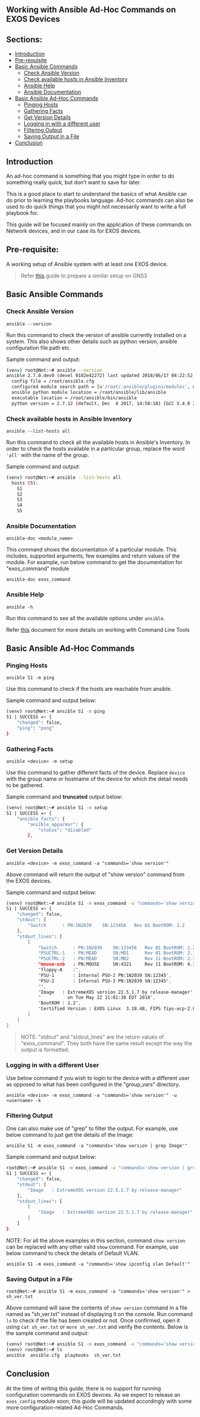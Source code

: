 ## Working with Ansible Ad-Hoc Commands on EXOS Devices

## Sections:

* [Introduction](#introduction)
* [Pre-requisite](#pre-requisite)
* [Basic Ansible Commands](#basic-ansible-commands)
	- [Check Ansible Version](#check-ansible-version)
	- [Check available hosts in Ansible Inventory](#check-available-hosts-in-ansible-inventory)
	- [Ansible Help](#ansible-help)
	- [Ansible Documentation](#ansible-documentation)
* [Basic Ansible Ad-Hoc Commands](#basic-ansible-ad-hoc-commands)
	- [Pinging Hosts](#pinging-hosts)
	- [Gathering Facts](#gathering-facts)
	- [Get Version Details](#get-version-details)
  	- [Logging in with a different user](#logging-in-with-a-different-user)
  	- [Filtering Output](#filtering-output)
  	- [Saving Output in a File](#saving-output-in-a-file)
* [Conclusion](#conclusion)

## Introduction

An ad-hoc command is something that you might type in order to do something really quick, but don’t want to save for later.

This is a good place to start to understand the basics of what Ansible can do prior to learning the playbooks language. Ad-hoc commands can also be used to do quick things that you might not necessarily want to write a full playbook for.

This guide will be focused mainly on the application of these commands on Network devices, and in our case its for EXOS devices.

## Pre-requisite:

A working setup of Ansible system with at least one EXOS device.

> Refer [this](https://github.com/extremenetworks/ansible-extreme/blob/master/GettingStartedwithAnsibleusingGNS3.md) guide to prepare a similar setup on GNS3

## Basic Ansible Commands

### Check Ansible Version

```ansible --version```

Run this command to check the version of ansible currently installed on a system. This also shows other details such as python version, ansible configuration file path etc.

Sample command and output:

```sh
(venv) root@Net:~# ansible --version
ansible 2.7.0.dev0 (devel 0102e42272) last updated 2018/06/17 04:22:52 (GMT +000)
  config file = /root/ansible.cfg
  configured module search path = [u'/root/.ansible/plugins/modules', u'/usr/share/ansible/plugins/modules']
  ansible python module location = /root/ansible/lib/ansible
  executable location = /root/ansible/bin/ansible
  python version = 2.7.12 (default, Dec  4 2017, 14:50:18) [GCC 5.4.0 20160609]
```  
### Check available hosts in Ansible Inventory

```ansible --list-hosts all```

Run this command to check all the available hosts in Ansible's Inventory. In order to check the hosts available in a particular group, replace the word ``'all'`` with the name of the group.

Sample command and output:

```sh
(venv) root@Net:~# ansible --list-hosts all
  hosts (5):
    S1
    S2
    S3
    S4
    S5
```
### Ansible Documentation

```ansible-doc <module_name>```

This command shows the documentation of a particular module. This includes, supported arguments, few examples and return values of the module. For example, run below command to get the documentation for "exos_command" module

```ansible-doc exos_command```

### Ansible Help

```ansible -h```

Run this command to see all the available options under ```ansible```.

Refer [this](https://docs.ansible.com/ansible/latest/user_guide/command_line_tools.html) document for more details on working with Command Line Tools

## Basic Ansible Ad-Hoc Commands

### Pinging Hosts

```ansible S1 -m ping```

Use this command to check if the hosts are reachable from ansible.

Sample command and output below:

```sh
(venv) root@Net:~# ansible S1 -m ping
S1 | SUCCESS => {
    "changed": false,
    "ping": "pong"
}
```

### Gathering Facts

```ansible <device> -m setup```

Use this command to gather different facts of the device. Replace ```device``` with the group name or hostname of the device for which the detail needs to be gathered.

Sample command and **truncated** output below:

```sh
(venv) root@Net:~# ansible S1 -m setup
S1 | SUCCESS => {
    "ansible_facts": {
        "ansible_apparmor": {
            "status": "disabled"
        },
```
### Get Version Details

```ansible <device> -m exos_command -a "commands='show version'"```

Above command will return the output of "show version" command from the EXOS devices.

Sample command and output below:

```sh
(venv) root@Net:~# ansible S1 -m exos_command -a "commands='show version'"
S1 | SUCCESS => {
    "changed": false,
    "stdout": [
        "Switch      : PN:1N2039    SN:123456   Rev 01 BootROM: 1.2        IMG: 22.5.1.7  \nPSUCTRL-1   : PN:MEAD      SN:MD1      Rev 01 BootROM: 2.1       \nPSUCTRL-2   : PN:MEAD      SN:MD2      Rev 11 BootROM: 2.3       \nmouse-usb   : PN:MOUSE     SN:4321     Rev 11 BootROM: 4.3       \nfloppy-A    :\nPSU-1       : Internal PSU-2 PN:1N2039 SN:12345\nPSU-2       : Internal PSU-3 PN:1N2039 SN:12345\n\nImage   : ExtremeXOS version 22.5.1.7 by release-manager\n          on Tue May 22 11:01:38 EDT 2018\nBootROM : 1.2\nCertified Version : EXOS Linux  3.18.48, FIPS fips-ecp-2.0.16"
    ],
    "stdout_lines": [
        [
            "Switch      : PN:1N2039    SN:123456   Rev 01 BootROM: 1.2        IMG: 22.5.1.7  ",
            "PSUCTRL-1   : PN:MEAD      SN:MD1      Rev 01 BootROM: 2.1       ",
            "PSUCTRL-2   : PN:MEAD      SN:MD2      Rev 11 BootROM: 2.3       ",
            "mouse-usb   : PN:MOUSE     SN:4321     Rev 11 BootROM: 4.3       ",
            "floppy-A    :",
            "PSU-1       : Internal PSU-2 PN:1N2039 SN:12345",
            "PSU-2       : Internal PSU-3 PN:1N2039 SN:12345",
            "",
            "Image   : ExtremeXOS version 22.5.1.7 by release-manager",
            "          on Tue May 22 11:01:38 EDT 2018",
            "BootROM : 1.2",
            "Certified Version : EXOS Linux  3.18.48, FIPS fips-ecp-2.0.16"
        ]
    ]
}
```
> NOTE: "stdout" and "stdout_lines" are the return values of "exos_command". They both have the same result except the way the output is formatted.

### Logging in with a different User

Use below command if you wish to login to the device with a different user as opposed to what has been configured in the "group_vars" directory.

```ansible <device> -m exos_command -a "commands='show version'" -u <username> -k```

### Filtering Output

One can also make use of "grep" to filter the output. For example, use below command to just get the details of the Image:

```ansible S1 -m exos_command -a "commands='show version | grep Image'"```

Sample command and output below:

```sh
root@Net:~# ansible S1 -m exos_command -a "commands='show version | grep Image'"
S1 | SUCCESS => {
    "changed": false,
    "stdout": [
        "Image   : ExtremeXOS version 22.5.1.7 by release-manager"
    ],
    "stdout_lines": [
        [
            "Image   : ExtremeXOS version 22.5.1.7 by release-manager"
        ]
    ]
}
```
NOTE: For all the above examples in this section, command ```show version``` can be replaced with any other valid ```show``` command. For example, use below command to check the details of Default VLAN.

```ansible S1 -m exos_command -a "commands='show ipconfig vlan Default'"```

### Saving Output in a File

```root@Net:~# ansible S1 -m exos_command -a "commands='show version'" > sh_ver.txt```

Above command will save the contents of ```show version``` command in a file named as "sh_ver.txt" instead of displaying it on the console. Run command ```ls``` to check if the file has been created or not. Once confirmed, open it using ```cat sh_ver.txt``` or ```more sh_ver.txt``` and verify the contents. Below is the sample command and output:

```sh
(venv) root@Net:~# ansible S1 -m exos_command -a "commands='show version'" > sh_ver.txt
(venv) root@Net:~# ls
ansible  ansible.cfg  playbooks  sh_ver.txt
```
## Conclusion

At the time of writing this guide, there is no support for running configuration commands on EXOS devices. As we expect to release an ```exos_config``` module soon, this guide will be updated accordingly with some more configuration-related Ad-Hoc Commands.
